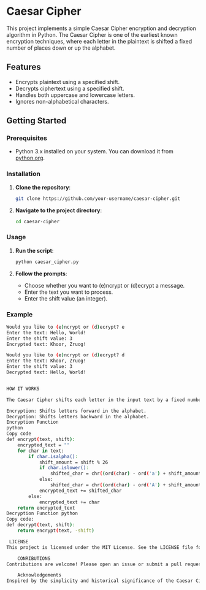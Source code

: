 # Caesar Cipher

This project implements a simple Caesar Cipher encryption and decryption algorithm in Python. The Caesar Cipher is one of the earliest known encryption techniques, where each letter in the plaintext is shifted a fixed number of places down or up the alphabet.

## Features

- Encrypts plaintext using a specified shift.
- Decrypts ciphertext using a specified shift.
- Handles both uppercase and lowercase letters.
- Ignores non-alphabetical characters.

## Getting Started

### Prerequisites

- Python 3.x installed on your system. You can download it from [python.org](https://www.python.org/downloads/).

### Installation

1. **Clone the repository**:
    ```sh
    git clone https://github.com/your-username/caesar-cipher.git
    ```

2. **Navigate to the project directory**:
    ```sh
    cd caesar-cipher
    ```

### Usage

1. **Run the script**:
    ```sh
    python caesar_cipher.py
    ```

2. **Follow the prompts**:
    - Choose whether you want to (e)ncrypt or (d)ecrypt a message.
    - Enter the text you want to process.
    - Enter the shift value (an integer).

### Example

```sh
Would you like to (e)ncrypt or (d)ecrypt? e
Enter the text: Hello, World!
Enter the shift value: 3
Encrypted text: Khoor, Zruog!

Would you like to (e)ncrypt or (d)ecrypt? d
Enter the text: Khoor, Zruog!
Enter the shift value: 3
Decrypted text: Hello, World!


HOW IT WORKS

The Caesar Cipher shifts each letter in the input text by a fixed number of positions down the alphabet. For example, with a shift of 1, A becomes B, B becomes C, and so on. The script handles both encryption and decryption:

Encryption: Shifts letters forward in the alphabet.
Decryption: Shifts letters backward in the alphabet.
Encryption Function
python
Copy code
def encrypt(text, shift):
    encrypted_text = ""
    for char in text:
        if char.isalpha():
            shift_amount = shift % 26
            if char.islower():
                shifted_char = chr((ord(char) - ord('a') + shift_amount) % 26 + ord('a'))
            else:
                shifted_char = chr((ord(char) - ord('A') + shift_amount) % 26 + ord('A'))
            encrypted_text += shifted_char
        else:
            encrypted_text += char
    return encrypted_text
Decryption Function python
Copy code:
def decrypt(text, shift):
    return encrypt(text, -shift)

 LICENSE
This project is licensed under the MIT License. See the LICENSE file for details.

    CONRIBUTIONS
Contributions are welcome! Please open an issue or submit a pull request for any improvements or new features.

    Acknowledgements
Inspired by the simplicity and historical significance of the Caesar Cipher.
